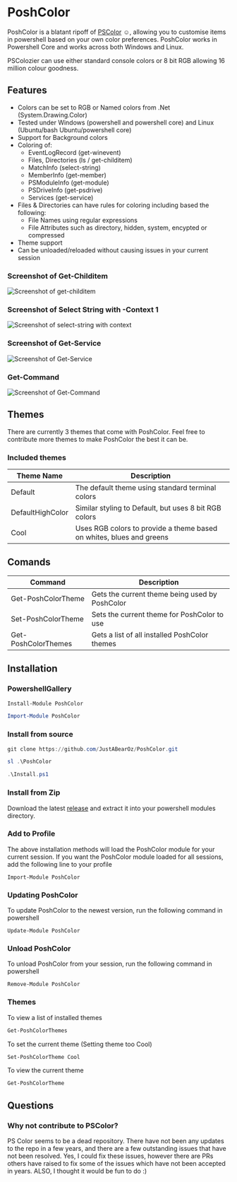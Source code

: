 # PoshColor
PoshColor is a blatant ripoff of [PSColor](https://github.com/Davlind/PSColor) :relaxed:, allowing you to customise items in powershell based on your own color preferences. PoshColor works in Powershell Core and works across both Windows and Linux.

PSColozier can use either standard console colors or 8 bit RGB allowing 16 million colour goodness.

## Features
* Colors can be set to RGB or Named colors from .Net (System.Drawing.Color)
* Tested under Windows (powershell and powershell core) and Linux (Ubuntu/bash Ubuntu/powershell core)
* Support for Background colors
* Coloring of:
  * EventLogRecord (get-winevent)
  * Files, Directories (ls / get-childitem)
  * MatchInfo (select-string)
  * MemberInfo (get-member)
  * PSModuleInfo (get-module)
  * PSDriveInfo (get-psdrive)
  * Services (get-service)
* Files & Directories can have rules for coloring including based the following:
  * File Names using regular expressions
  * File Attributes such as directory, hidden, system, encypted or compressed
* Theme support
* Can be unloaded/reloaded without causing issues in your current session

### Screenshot of Get-Childitem
![Screenshot of get-childitem](images/lsresult.png)

### Screenshot of Select String with -Context 1
![Screenshot of select-string with context](images/selectstringwithcontextresult.png)

### Screenshot of Get-Service
![Screenshot of Get-Service](images/getserviceresult.png)

### Get-Command
![Screenshot of Get-Command](images/getcommandresult.png)
## Themes
There are currently 3 themes that come with PoshColor. Feel free to contribute more themes to make PoshColor the best it can be.

### Included themes
|Theme Name| Description|
|--|--|
|Default|The default theme using standard terminal colors|
|DefaultHighColor| Similar styling to Default, but uses 8 bit RGB colors|
|Cool| Uses RGB colors to provide a theme based on whites, blues and greens|

## Comands
|Command|Description|
|---|---|
|Get-PoshColorTheme|Gets the current theme being used by PoshColor|
|Set-PoshColorTheme|Sets the current theme for PoshColor to use|
|Get-PoshColorThemes|Gets a list of all installed PoshColor themes|

## Installation
### PowershellGallery
```powershell
Install-Module PoshColor

Import-Module PoshColor
```
### Install from source
```powershell
git clone https://github.com/JustABearOz/PoshColor.git

sl .\PoshColor

.\Install.ps1
```

### Install from Zip
Download the latest [release](https://github.com/JustABearOz/PoshColor/releases) and extract it into your powershell modules directory. 

### Add to Profile
The above installation methods will load the PoshColor module for your current session. If you want the PoshColor module loaded for all sessions, add the following line to your profile
```pwsh
Import-Module PoshColor
```
### Updating PoshColor
To update PoshColor to the newest version, run the following command in powershell
```pwsh
Update-Module PoshColor
```

### Unload PoshColor
To unload PoshColor from your session, run the following command in powershell
```pwsh
Remove-Module PoshColor
```

### Themes
To view a list of installed themes
```powershell
Get-PoshColorThemes
```

To set the current theme (Setting theme too Cool)
```powershell
Set-PoshColorTheme Cool
```

To view the current theme
``` Powershell
Get-PoshColorTheme
```

## Questions
### Why not contribute to PSColor?
PS Color seems to be a dead repository. There have not been any updates to the repo in a few years, and there are a few outstanding issues that have not been resolved. Yes, I could fix these issues, however there are PRs others have raised to fix some of the issues which have not been accepted in years. ALSO, I thought it would be fun to do :)
